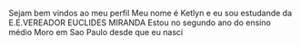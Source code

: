 Sejam bem vindos ao meu perfil
 Meu nome é Ketlyn e eu sou estudande da E.E.VEREADOR EUCLIDES MIRANDA
 Estou no segundo ano do ensino médio 
 Moro em Sao Paulo desde que eu nasci 
